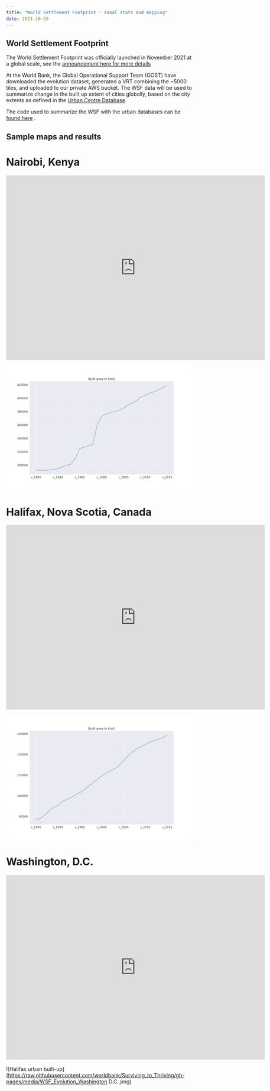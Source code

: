 ```yaml
---
title: "World Settlement Footprint - zonal stats and mapping"
date: 2021-10-20
--- 
```

## World Settlement Footprint
The World Settlement Footprint was officially launched in November 2021 at a global scale, see the [announcement here for more details](https://www.esa.int/Applications/Observing_the_Earth/Mapping_our_human_footprint_from_space)

At the World Bank, the Global Operational Support Team (GOST) have downloaded the evolution dataset, generated a VRT combining the ~5000 tiles, and uploaded to our private AWS bucket. The WSF data will be used to summarize change in the built up extent of cities globally, based on the city extents as defined in the [Urban Centre Database](https://ghsl.jrc.ec.europa.eu/ghs_stat_ucdb2015mt_r2019a.php).

The code used to summarize the WSF with the urban databases can be [found here](https://github.com/worldbank/Surviving_to_Thriving/blob/master/notebooks/ZON_URBAN_Global_SummarizeWSF.ipynb) .

## Sample maps and results
# Nairobi, Kenya
<iframe width="700" height="500" frameborder="0" title="WSF map of Washington DC" src="https://worldbank.github.io/Surviving_to_Thriving/media/WSF_Map_Nairobi.html"></iframe>

![Halifax urban built-up](https://raw.githubusercontent.com/worldbank/Surviving_to_Thriving/gh-pages/media/WSF_Evolution_Nairobi.png)

# Halifax, Nova Scotia, Canada
<iframe width="700" height="500" frameborder="0" title="WSF map of Washington DC" src="https://worldbank.github.io/Surviving_to_Thriving/media/WSF_Map_Halifax.html"></iframe>

![Halifax urban built-up](https://raw.githubusercontent.com/worldbank/Surviving_to_Thriving/gh-pages/media/WSF_Evolution_Halifax.png)

# Washington, D.C.
<iframe width="700" height="500" frameborder="0" title="WSF map of Washington DC" src="https://worldbank.github.io/Surviving_to_Thriving/media/WSF_Map_Washington D.C..html"></iframe>

![Halifax urban built-up](https://raw.githubusercontent.com/worldbank/Surviving_to_Thriving/gh-pages/media/WSF_Evolution_Washington D.C..png)

